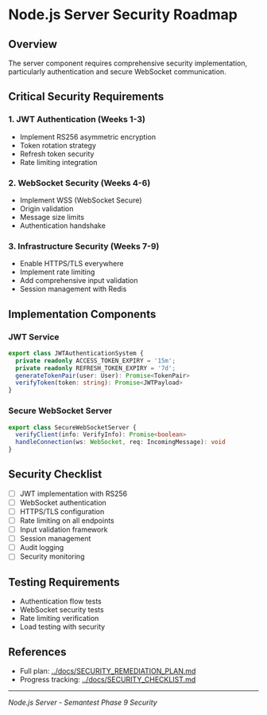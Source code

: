 # Node.js Server Security Roadmap

## Overview
The server component requires comprehensive security implementation, particularly authentication and secure WebSocket communication.

## Critical Security Requirements

### 1. JWT Authentication (Weeks 1-3)
- Implement RS256 asymmetric encryption
- Token rotation strategy
- Refresh token security
- Rate limiting integration

### 2. WebSocket Security (Weeks 4-6)
- Implement WSS (WebSocket Secure)
- Origin validation
- Message size limits
- Authentication handshake

### 3. Infrastructure Security (Weeks 7-9)
- Enable HTTPS/TLS everywhere
- Implement rate limiting
- Add comprehensive input validation
- Session management with Redis

## Implementation Components

### JWT Service
```typescript
export class JWTAuthenticationSystem {
  private readonly ACCESS_TOKEN_EXPIRY = '15m';
  private readonly REFRESH_TOKEN_EXPIRY = '7d';
  generateTokenPair(user: User): Promise<TokenPair>
  verifyToken(token: string): Promise<JWTPayload>
}
```

### Secure WebSocket Server
```typescript
export class SecureWebSocketServer {
  verifyClient(info: VerifyInfo): Promise<boolean>
  handleConnection(ws: WebSocket, req: IncomingMessage): void
}
```

## Security Checklist
- [ ] JWT implementation with RS256
- [ ] WebSocket authentication
- [ ] HTTPS/TLS configuration
- [ ] Rate limiting on all endpoints
- [ ] Input validation framework
- [ ] Session management
- [ ] Audit logging
- [ ] Security monitoring

## Testing Requirements
- Authentication flow tests
- WebSocket security tests
- Rate limiting verification
- Load testing with security

## References
- Full plan: [../docs/SECURITY_REMEDIATION_PLAN.md](../docs/SECURITY_REMEDIATION_PLAN.md)
- Progress tracking: [../docs/SECURITY_CHECKLIST.md](../docs/SECURITY_CHECKLIST.md)

---
*Node.js Server - Semantest Phase 9 Security*